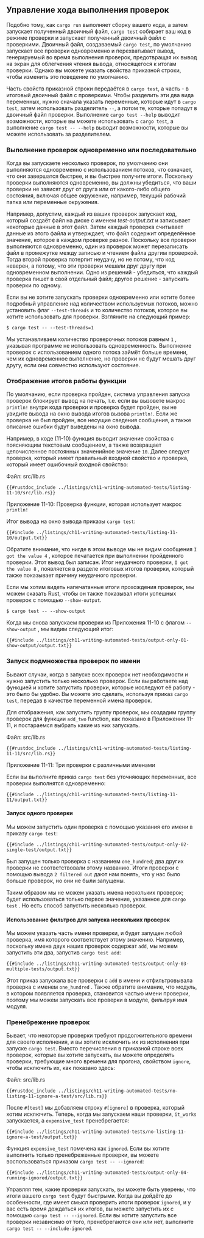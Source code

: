## Управление хода выполнения проверок

Подобно тому, как `cargo run` выполняет сборку вашего кода, а затем запускает полученный двоичный файл, `cargo test` собирает ваш код в режиме проверки и запускает полученный двоичный файл с проверкими. Двоичный файл, создаваемый `cargo test`, по умолчанию запускает все проверки одновременно и перехватывает вывод, генерируемый во время выполнения проверок, предотвращая их вывод на экран для облегчения чтения вывода, относящегося к итогам проверки. Однако вы можете указать свойства приказной строки, чтобы изменить это поведение по умолчанию.

Часть свойств приказной строки передаётся в `cargo test`, а часть - в итоговый двоичный файл с проверкими. Чтобы разделить эти два вида переменных, нужно сначала указать переменные, которые идут в `cargo test`, затем использовать разделитель `--`, а потом те, которые попадут в двоичный файл проверки. Выполнение `cargo test --help` выводит возможности, которые вы можете использовать с `cargo test`, а выполнение `cargo test -- --help` выводит возможности, которые вы можете использовать за разделителем.

### Выполнение проверок одновременно или последовательно

Когда вы запускаете несколько проверок, по умолчанию они выполняются одновременно с использованием потоков, что означает, что они завершатся быстрее, и вы быстрее получите итоги. Поскольку проверки выполняются одновременно, вы должны убедиться, что ваши проверки не зависят друг от друга или от какого-либо общего состояния, включая общее окружение, например, текущий рабочий папка или переменные окружения.

Например, допустим, каждый из ваших проверок запускает код, который создаёт файл на диске с именем *test-output.txt* и записывает некоторые данные в этот файл. Затем каждый проверка считывает данные из этого файла и утверждает, что файл содержит определённое значение, которое в каждом проверке разное. Поскольку все проверки выполняются одновременно, один из проверок может перезаписать файл в промежутке между записью и чтением файла другим проверкой. Тогда второй проверка потерпит неудачу, но не потому, что код неверен, а потому, что эти проверки мешали друг другу при одновременном выполнении. Одно из решений - убедиться, что каждый проверка пишет в свой отдельный файл; другое решение - запускать проверки по одному.

Если вы не хотите запускать проверки одновременно или хотите более подробный управление над количеством используемых потоков, можно установить флаг `--test-threads` и то количество потоков, которое вы хотите использовать для проверки. Взгляните на следующий пример:

```console
$ cargo test -- --test-threads=1
```

Мы устанавливаем количество проверочных потоков равным `1` , указывая программе не использовать одновременность. Выполнение проверок с использованием одного потока займёт больше времени, чем их одновременное выполнение, но проверки не будут мешать друг другу, если они совместно используют состояние.

### Отображение итогов работы функции

По умолчанию, если проверка пройден, система управления запуска проверок блокирует вывод на печать, т.е. если вы вызовете макрос `println!` внутри кода проверки и проверка будет пройден, вы не увидите вывода на окно вывода итогов вызова `println!`. Если же проверка не был пройден, все несущие сведения сообщения, а также описание ошибки будут выведены на окно вывода.

Например, в коде (11-10) функция выводит значение свойства с поясняющим текстовым сообщением, а также возвращает целочисленное постоянных значенийное значение <code>10</code>. Далее следует проверка, который имеет правильный входной свойство и проверка, который имеет ошибочный входной свойство:

<span class="filename">Файл: src/lib.rs</span>

```rust,panics,noplayground
{{#rustdoc_include ../listings/ch11-writing-automated-tests/listing-11-10/src/lib.rs}}
```

<span class="caption">Приложение 11-10: Проверка функции, которая использует макрос <code>println!</code></span>

Итог вывода на окно вывода приказы `cargo test`:

```console
{{#include ../listings/ch11-writing-automated-tests/listing-11-10/output.txt}}
```

Обратите внимание, что нигде в этом выводе мы не видим сообщения `I got the value 4` , которое печатается при выполнении пройденного проверки. Этот вывод был записан. Итог неудачного проверки, `I got the value 8` , появляется в разделе итоговых итогов проверки, который также показывает причину неудачного проверки.

Если мы хотим видеть напечатанные итоги прохождения проверок, мы можем сказать Rust, чтобы он также показывал итоги успешных проверок с помощью `--show-output`.

```console
$ cargo test -- --show-output
```

Когда мы снова запускаем проверки из Приложения 11-10 с флагом `--show-output` , мы видим следующий итог:

```console
{{#include ../listings/ch11-writing-automated-tests/output-only-01-show-output/output.txt}}
```

### Запуск подмножества проверок по имени

Бывают случаи, когда в запуске всех проверок нет необходимости и нужно запустить только несколько проверок. Если вы работаете над функцией и хотите запустить проверки, которые исследуют её работу - это было бы удобно. Вы можете это сделать, используя приказ `cargo test`, передав в качестве переменной имена проверок.

Для отображения, как запустить группу проверок, мы создадим группу проверок для функции `add_two` function, как показано в Приложении 11-11, и постараемся выбрать какие из них запускать.

<span class="filename">Файл: src/lib.rs</span>

```rust,noplayground
{{#rustdoc_include ../listings/ch11-writing-automated-tests/listing-11-11/src/lib.rs}}
```

<span class="caption">Приложение 11-11: Три проверки с различными именами</span>

Если вы выполните приказ `cargo test` без уточняющих переменных, все проверки выполнятся одновременно:

```console
{{#include ../listings/ch11-writing-automated-tests/listing-11-11/output.txt}}
```

#### Запуск одного проверки

Мы можем запустить один проверка с помощью указания его имени в приказу `cargo test`:

```console
{{#include ../listings/ch11-writing-automated-tests/output-only-02-single-test/output.txt}}
```

Был запущен только проверка с названием `one_hundred`; два других проверки не соответствовали этому названию. Итоги проверки с помощью вывода `2 filtered out` дают нам понять, что у нас было больше проверок, но они не были запущены.

Таким образом мы не можем указать имена нескольких проверок; будет использоваться только первое значение, указанное для `cargo test` . Но есть способ запустить несколько проверок.

#### Использование фильтров для запуска нескольких проверок

Мы можем указать часть имени проверки, и будет запущен любой проверка, имя которого соответствует этому значению. Например, поскольку имена двух наших проверок содержат `add`, мы можем запустить эти два, запустив `cargo test add`:

```console
{{#include ../listings/ch11-writing-automated-tests/output-only-03-multiple-tests/output.txt}}
```

Этот приказ запускала все проверки с `add` в имени и отфильтровывала проверка с именем `one_hundred` . Также обратите внимание, что модуль, в котором появляется проверка, становится частью имени проверки, поэтому мы можем запускать все проверки в модуле, фильтруя имя модуля.

### Пренебрежение проверок

Бывает, что некоторые проверки требуют продолжительного времени для своего исполнения, и вы хотите исключить их из исполнения при запуске `cargo test`. Вместо перечисления в приказной строке всех проверок, которые вы хотите запускать, вы можете определять проверки, требующие много времени для прогона, свойством `ignore`, чтобы исключить их, как показано здесь:

<span class="filename">Файл: src/lib.rs</span>

```rust,noplayground
{{#rustdoc_include ../listings/ch11-writing-automated-tests/no-listing-11-ignore-a-test/src/lib.rs}}
```

После `#[test]` мы добавляем строку `#[ignore]` в проверка, который хотим исключить. Теперь, когда мы запускаем наши проверки, `it_works` запускается, а `expensive_test` пренебрегается:

```console
{{#include ../listings/ch11-writing-automated-tests/no-listing-11-ignore-a-test/output.txt}}
```

Функция `expensive_test` помечена как `ignored`. Если вы хотите выполнить только пренебреженные проверки, вы можете воспользоваться приказом `cargo test -- --ignored`:

```console
{{#include ../listings/ch11-writing-automated-tests/output-only-04-running-ignored/output.txt}}
```

Управляя тем, какие проверки запускать, вы можете быть уверены, что итоги вашего `cargo test` будут быстрыми. Когда вы дойдёте до особенности, где имеет смысл проверить итоги проверок `ignored`, и у вас есть время дождаться их итогов, вы можете запустить их с помощью `cargo test -- --ignored`. Если вы хотите запустить все проверки независимо от того, пренебрегаются они или нет, выполните `cargo test -- --include-ignored`.
